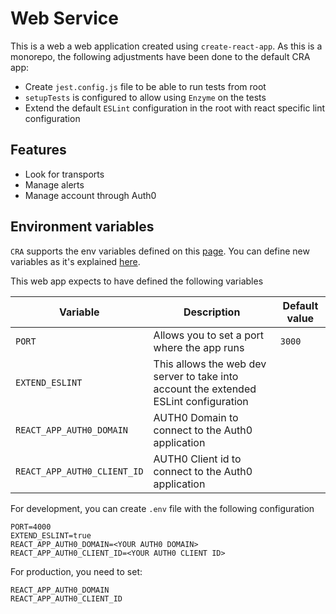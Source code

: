# Web Service

This is a web a web application created using `create-react-app`. As this is a monorepo, the following adjustments have been done to the default CRA app:

-   Create `jest.config.js` file to be able to run tests from root
-   `setupTests` is configured to allow using `Enzyme` on the tests
-   Extend the default `ESLint` configuration in the root with react specific lint configuration

## Features

-   Look for transports
-   Manage alerts
-   Manage account through Auth0

## Environment variables

`CRA` supports the env variables defined on this [page](https://create-react-app.dev/docs/advanced-configuration). You can define new variables as it's explained [here](https://create-react-app.dev/docs/adding-custom-environment-variables/).

This web app expects to have defined the following variables

| Variable                    | Description                                                                           | Default value |
| --------------------------- | ------------------------------------------------------------------------------------- | ------------- |
| `PORT`                      | Allows you to set a port where the app runs                                           | `3000`        |
| `EXTEND_ESLINT`             | This allows the web dev server to take into account the extended ESLint configuration |               |
| `REACT_APP_AUTH0_DOMAIN`    | AUTH0 Domain to connect to the Auth0 application                                      |               |
| `REACT_APP_AUTH0_CLIENT_ID` | AUTH0 Client id to connect to the Auth0 application                                   |               |

For development, you can create `.env` file with the following configuration

    PORT=4000
    EXTEND_ESLINT=true
    REACT_APP_AUTH0_DOMAIN=<YOUR AUTH0 DOMAIN>
    REACT_APP_AUTH0_CLIENT_ID=<YOUR AUTH0 CLIENT ID>

For production, you need to set:

    REACT_APP_AUTH0_DOMAIN
    REACT_APP_AUTH0_CLIENT_ID
